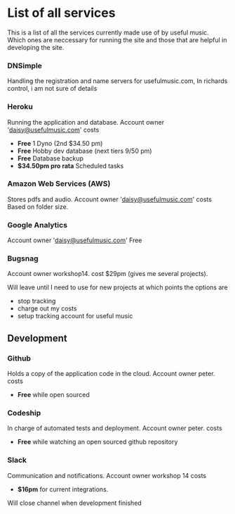 # List of all services
This is a list of all the services currently made use of by useful music. Which ones are neccessary for running the site and those that are helpful in developing the site.

### DNSimple
Handling the registration and name servers for usefulmusic.com, In richards control, i am not sure of details

### Heroku
Running the application and database. Account owner 'daisy@usefulmusic.com'
costs
- **Free** 1 Dyno (2nd $34.50 pm)
- **Free** Hobby dev database (next tiers $9/$50 pm)
- **Free** Database backup
- **$34.50pm pro rata** Scheduled tasks 

### Amazon Web Services (AWS)
Stores pdfs and audio. Account owner 'daisy@usefulmusic.com'
costs
Based on folder size. 

### Google Analytics
Account owner 'daisy@usefulmusic.com'
Free

### Bugsnag
Account owner workshop14.
cost
$29pm (gives me several projects).

Will leave until I need to use for new projects at which points the options are
- stop tracking
- charge out my costs
- setup tracking account for useful music

## Development

### Github
Holds a copy of the application code in the cloud. Account owner peter.
costs
- **Free** while open sourced

### Codeship
In charge of automated tests and deployment. Account owner peter.
costs
- **Free** while watching an open sourced github repository

### Slack
Communication and notifications. Account owner workshop 14
costs
- **$16pm** for current integrations.

Will close channel when development finished
